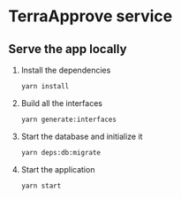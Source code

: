 # TerraApprove service

## Serve the app locally

1. Install the dependencies
   ```bash
   yarn install
   ```
1. Build all the interfaces
   ```bash
   yarn generate:interfaces
   ```
1. Start the database and initialize it
   ```bash
   yarn deps:db:migrate
   ```
1. Start the application
   ```bash
   yarn start
   ```
